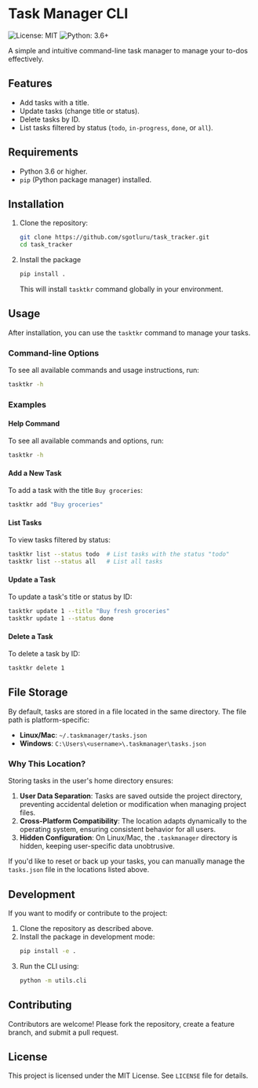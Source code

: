 # Task Manager CLI

![License: MIT](https://img.shields.io/badge/License-MIT-blue.svg)
![Python: 3.6+](https://img.shields.io/badge/Python-3.6%2B-blue)

A simple and intuitive command-line task manager to manage your to-dos effectively.

## Features
- Add tasks with a title.
- Update tasks (change title or status).
- Delete tasks by ID.
- List tasks filtered by status (`todo`, `in-progress`, `done`, or `all`).

## Requirements
- Python 3.6 or higher.
- `pip` (Python package manager) installed.

## Installation
1. Clone the repository:
   ```bash
   git clone https://github.com/sgotluru/task_tracker.git
   cd task_tracker
   ```
2. Install the package
    ```bash
    pip install .
    ```
    This will install `tasktkr` command globally in your environment.

## Usage
After installation, you can use the `tasktkr` command to manage your tasks.

### Command-line Options
To see all available commands and usage instructions, run:
```bash
tasktkr -h
```
### Examples
#### Help Command
To see all available commands and options, run:
```bash
tasktkr -h
```

#### Add a New Task
To add a task with the title `Buy groceries`:
```bash
tasktkr add "Buy groceries"
```

#### List Tasks
To view tasks filtered by status:
```bash
tasktkr list --status todo  # List tasks with the status "todo"
tasktkr list --status all   # List all tasks
```

#### Update a Task
To update a task's title or status by ID:
```bash
tasktkr update 1 --title "Buy fresh groceries"
tasktkr update 1 --status done
```

#### Delete a Task
To delete a task by ID:
```bash
tasktkr delete 1
```

## File Storage
By default, tasks are stored in a file located in the same directory. The file path is platform-specific:

- **Linux/Mac**: `~/.taskmanager/tasks.json`
- **Windows**: `C:\Users\<username>\.taskmanager\tasks.json`

### Why This Location?
Storing tasks in the user's home directory ensures:
1. **User Data Separation**: Tasks are saved outside the project directory, preventing accidental deletion or modification when managing project files.
2. **Cross-Platform Compatibility**: The location adapts dynamically to the operating system, ensuring consistent behavior for all users.
3. **Hidden Configuration**: On Linux/Mac, the `.taskmanager` directory is hidden, keeping user-specific data unobtrusive.

If you'd like to reset or back up your tasks, you can manually manage the `tasks.json` file in the locations listed above.



## Development
If you want to modify or contribute to the project:
1. Clone the repository as described above.
2. Install the package in development mode:
    ```bash
    pip install -e .
    ```
3. Run the CLI using:
    ```bash
    python -m utils.cli
    ```
## Contributing 
Contributors are welcome! Please fork the repository, create a feature branch, and submit a pull request.

## License
This project is licensed under the MIT License. See `LICENSE` file for details.
